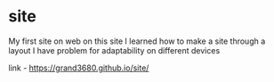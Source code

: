 # site

My first site on web 
on this site I learned how to make a site through a layout
I have problem for adaptability on different devices

link - https://grand3680.github.io/site/

